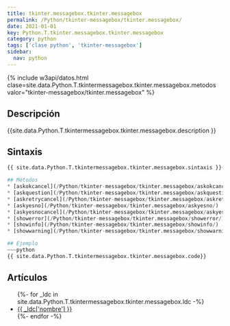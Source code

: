 ```yaml
---
title: tkinter.messagebox.tkinter.messagebox
permalink: /Python/tkinter-messagebox/tkinter.messagebox/
date: 2021-01-01
key: Python.T.tkinter.messagebox.tkinter.messagebox
category: python
tags: ['clase python', 'tkinter-messagebox']
sidebar: 
  nav: python
---
```


{% include w3api/datos.html clase=site.data.Python.T.tkintermessagebox.tkinter.messagebox.metodos valor="tkinter-messagebox/tkinter.messagebox" %}

## Descripción
{{site.data.Python.T.tkintermessagebox.tkinter.messagebox.description }}

## Sintaxis
~~~python
{{ site.data.Python.T.tkintermessagebox.tkinter.messagebox.sintaxis }}~~~

## Métodos
* [askokcancel](/Python/tkinter-messagebox/tkinter.messagebox/askokcancel/)
* [askquestion](/Python/tkinter-messagebox/tkinter.messagebox/askquestion/)
* [askretrycancel](/Python/tkinter-messagebox/tkinter.messagebox/askretrycancel/)
* [askyesno](/Python/tkinter-messagebox/tkinter.messagebox/askyesno/)
* [askyesnocancel](/Python/tkinter-messagebox/tkinter.messagebox/askyesnocancel/)
* [showerror](/Python/tkinter-messagebox/tkinter.messagebox/showerror/)
* [showinfo](/Python/tkinter-messagebox/tkinter.messagebox/showinfo/)
* [showwarning](/Python/tkinter-messagebox/tkinter.messagebox/showwarning/)

## Ejemplo
~~~python
{{ site.data.Python.T.tkintermessagebox.tkinter.messagebox.code}}
~~~

## Artículos
<ul>
{%- for _ldc in site.data.Python.T.tkintermessagebox.tkinter.messagebox.ldc -%}
   <li>
       <a href="{{_ldc['url'] }}">{{ _ldc['nombre'] }}</a>
   </li>
{%- endfor -%}
</ul>
